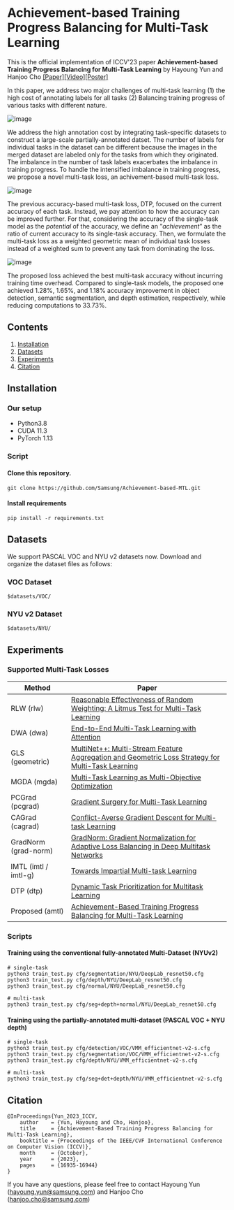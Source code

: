 # Achievement-based Training Progress Balancing for Multi-Task Learning

This is the official implementation of ICCV'23 paper **Achievement-based Training Progress Balancing for Multi-Task Learning** by Hayoung Yun and Hanjoo Cho [[Paper]](https://openaccess.thecvf.com/content/ICCV2023/papers/Yun_Achievement-Based_Training_Progress_Balancing_for_Multi-Task_Learning_ICCV_2023_paper.pdf)[[Video]](https://github.com/Samsung/Achievement-based-MTL/assets/24874629/a0f8d899-0185-426d-be18-5affe3fc8391)[[Poster]](https://github.com/Samsung/Achievement-based-MTL/files/12775627/hanjoo_cho_achievement-based_training_progress_balancing_for_multi-task_learning_iccv_2023.pdf)

In this paper, we address two major challenges of multi-task learning (1) the high cost of annotating labels for all tasks (2) Balancing training progress of various tasks with different nature.

![image](https://github.com/Samsung/Achievement-based-MTL/assets/24874629/2beb52b8-c727-46f0-b3a5-f396648ba700)

We address the high annotation cost by integrating task-specific datasets to construct a large-scale partially-annotated datset. The number of labels for individual tasks in the dataset can be different because the images in the merged dataset are labeled only for the tasks from which they originated. The imbalance in the number of task labels exacerbates the imbalance in training progress. To handle the intensified imbalance in training progress, we propose a novel multi-task loss, an achivement-based multi-task loss.

![image](https://github.com/Samsung/Achievement-based-MTL/assets/24874629/650ad209-4660-40fc-8076-cdc9d4d73b46)

The previous accuracy-based multi-task loss, DTP, focused on the current accuracy of each task. Instead, we pay attention to how the accuracy can be improved further. For that, considering the accuracy of the single-task model as the _potential_ of the accuracy, we define an ”_achievement_” as the ratio of current accuracy to its single-task accuracy. Then, we formulate the multi-task loss as a weighted geometric mean of individual task losses instead of a weighted sum to prevent any task from dominating the loss.

![image](https://github.com/Samsung/Achievement-based-MTL/assets/24874629/71ec91e2-dba6-4f81-913b-51133e9b0bea)

The proposed loss achieved the best multi-task accuracy without incurring training time overhead. Compared to single-task models, the proposed one achieved 1.28%, 1.65%, and 1.18% accuracy improvement in object detection, semantic segmentation, and depth estimation, respectively, while reducing computations to 33.73%.

## Contents
1. [Installation](#installation)
1. [Datasets](#datasets)
1. [Experiments](#experiments)
1. [Citation](#citation)

## Installation

### Our setup
- Python3.8
- CUDA 11.3 
- PyTorch 1.13

### Script

#### Clone this repository.   
```
git clone https://github.com/Samsung/Achievement-based-MTL.git
```
#### Install requirements
```
pip install -r requirements.txt
```

## Datasets
We support PASCAL VOC and NYU v2 datasets now.
Download and organize the dataset files as follows:

### VOC Dataset
```Shell
$datasets/VOC/
```

### NYU v2 Dataset
```Shell
$datasets/NYU/
```

## Experiments 

### Supported Multi-Task Losses

Method | Paper
--| --
RLW (rlw) | [Reasonable Effectiveness of Random Weighting: A Litmus Test for Multi-Task Learning](https://arxiv.org/abs/2111.10603)
DWA	(dwa) | [End-to-End Multi-Task Learning with Attention](https://arxiv.org/abs/1803.10704)
GLS	(geometric) | [MultiNet++: Multi-Stream Feature Aggregation and Geometric Loss Strategy for Multi-Task Learning](https://arxiv.org/abs/1904.08492)
MGDA (mgda) | [Multi-Task Learning as Multi-Objective Optimization](https://arxiv.org/abs/1810.04650)
PCGrad (pcgrad) | [Gradient Surgery for Multi-Task Learning](https://arxiv.org/abs/2001.06782)
CAGrad (cagrad) | [Conflict-Averse Gradient Descent for Multi-task Learning](https://arxiv.org/abs/2110.14048)
GradNorm (grad-norm) | [GradNorm: Gradient Normalization for Adaptive Loss Balancing in Deep Multitask Networks](https://arxiv.org/abs/1711.02257)
IMTL (imtl / imtl-g) | [Towards Impartial Multi-task Learning](https://openreview.net/forum?id=IMPnRXEWpvr)
DTP	(dtp) | [Dynamic Task Prioritization for Multitask Learning](https://openaccess.thecvf.com/content_ECCV_2018/html/Michelle_Guo_Focus_on_the_ECCV_2018_paper.html)
Proposed (amtl) | [Achievement-Based Training Progress Balancing for Multi-Task Learning](https://openaccess.thecvf.com/content/ICCV2023/html/Yun_Achievement-Based_Training_Progress_Balancing_for_Multi-Task_Learning_ICCV_2023_paper.html)


### Scripts

#### Training using the conventional fully-annotated Multi-Dataset (NYUv2)
```
# single-task
python3 train_test.py cfg/segmentation/NYU/DeepLab_resnet50.cfg
python3 train_test.py cfg/depth/NYU/DeepLab_resnet50.cfg
python3 train_test.py cfg/normal/NYU/DeepLab_resnet50.cfg

# multi-task
python3 train_test.py cfg/seg+depth+normal/NYU/DeepLab_resnet50.cfg
```

#### Training using the partially-annotated multi-dataset (PASCAL VOC + NYU depth)

```
# single-task
python3 train_test.py cfg/detection/VOC/VMM_efficientnet-v2-s.cfg
python3 train_test.py cfg/segmentation/VOC/VMM_efficientnet-v2-s.cfg
python3 train_test.py cfg/depth/NYU/VMM_efficientnet-v2-s.cfg

# multi-task
python3 train_test.py cfg/seg+det+depth/NYU/VMM_efficientnet-v2-s.cfg
```

## Citation
```reference
@InProceedings{Yun_2023_ICCV,
    author    = {Yun, Hayoung and Cho, Hanjoo},
    title     = {Achievement-Based Training Progress Balancing for Multi-Task Learning},
    booktitle = {Proceedings of the IEEE/CVF International Conference on Computer Vision (ICCV)},
    month     = {October},
    year      = {2023},
    pages     = {16935-16944}
}
```
If you have any questions, please feel free to contact Hayoung Yun (hayoung.yun@samsung.com) and Hanjoo Cho (hanjoo.cho@samsung.com)

